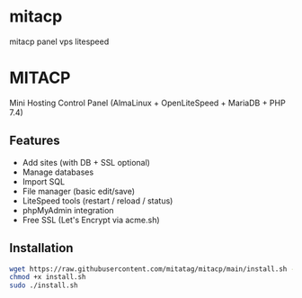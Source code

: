 # mitacp
mitacp panel vps litespeed

# MITACP
Mini Hosting Control Panel (AlmaLinux + OpenLiteSpeed + MariaDB + PHP 7.4)

## Features
- Add sites (with DB + SSL optional)
- Manage databases
- Import SQL
- File manager (basic edit/save)
- LiteSpeed tools (restart / reload / status)
- phpMyAdmin integration
- Free SSL (Let's Encrypt via acme.sh)

## Installation
```bash
wget https://raw.githubusercontent.com/mitatag/mitacp/main/install.sh -O install.sh
chmod +x install.sh
sudo ./install.sh
